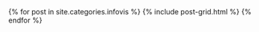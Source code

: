 
<div class="tiles">
{% for post in site.categories.infovis %}
  {% include post-grid.html %}
{% endfor %}
</div>